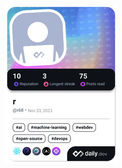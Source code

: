 <a href="https://app.daily.dev/r68"><img src="./devcard.png?type=default&r=0br" width="356" alt="r's Dev Card"/></a>
